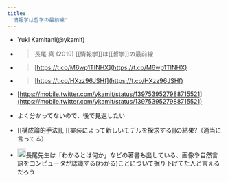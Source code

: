 ```yaml
---
title:
 '情報学は哲学の最前線'
---
```


- Yuki Kamitani(@ykamit)
- > ⻑尾 真 (2019) [[情報学]]は[[哲学]]の最前線
- > [https://t.co/M6wp1TINHX](https://t.co/M6wp1TINHX)
- > [https://t.co/HXzz96JSHf](https://t.co/HXzz96JSHf)
- [https://mobile.twitter.com/ykamit/status/1397539527988715521](https://mobile.twitter.com/ykamit/status/1397539527988715521)

- よく分かってないので、後で見返したい

- [[構成論的手法]], [[実装によって新しいモデルを探求する]]の結果?（適当に言ってる）

- <img src='https://scrapbox.io/api/pages/blu3mo-public/nishio/icon' alt='nishio.icon' height="19.5"/>長尾先生は「わかるとは何か」などの著書も出している、画像や自然言語をコンピュータが認識する(わかる)ことについて掘り下げてた人と言えるだろう
